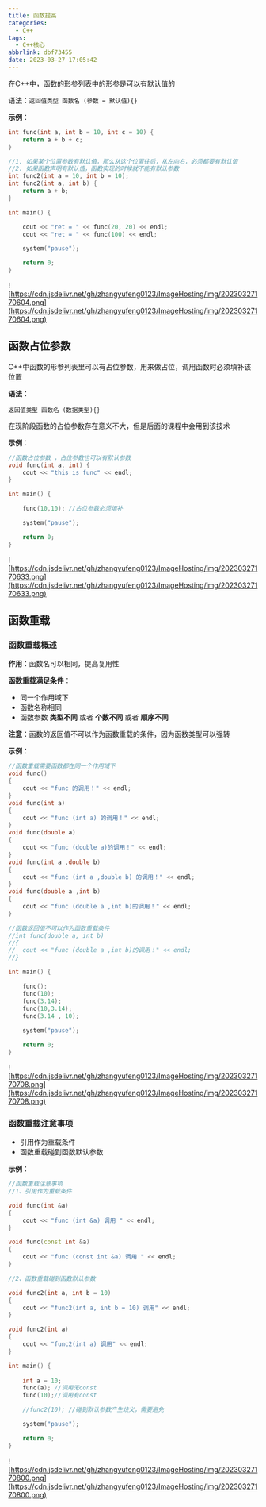 ```yaml
---
title: 函数提高
categories:
  - C++
tags:
  - C++核心
abbrlink: dbf73455
date: 2023-03-27 17:05:42
---
```

在C++中，函数的形参列表中的形参是可以有默认值的

语法：`返回值类型 函数名 (参数 = 默认值){}`

**示例**：

```cpp
int func(int a, int b = 10, int c = 10) {
	return a + b + c;
}

//1. 如果某个位置参数有默认值，那么从这个位置往后，从左向右，必须都要有默认值
//2. 如果函数声明有默认值，函数实现的时候就不能有默认参数
int func2(int a = 10, int b = 10);
int func2(int a, int b) {
	return a + b;
}

int main() {

	cout << "ret = " << func(20, 20) << endl;
	cout << "ret = " << func(100) << endl;

	system("pause");

	return 0;
}
```

![https://cdn.jsdelivr.net/gh/zhangyufeng0123/ImageHosting/img/20230327170604.png](https://cdn.jsdelivr.net/gh/zhangyufeng0123/ImageHosting/img/20230327170604.png)

## 函数占位参数

C++中函数的形参列表里可以有占位参数，用来做占位，调用函数时必须填补该位置

**语法**：

`返回值类型 函数名 (数据类型){}`

在现阶段函数的占位参数存在意义不大，但是后面的课程中会用到该技术

**示例**：

```cpp
//函数占位参数 ，占位参数也可以有默认参数
void func(int a, int) {
	cout << "this is func" << endl;
}

int main() {

	func(10,10); //占位参数必须填补

	system("pause");

	return 0;
}
```

![https://cdn.jsdelivr.net/gh/zhangyufeng0123/ImageHosting/img/20230327170633.png](https://cdn.jsdelivr.net/gh/zhangyufeng0123/ImageHosting/img/20230327170633.png)

## 函数重载

### 函数重载概述

**作用**：函数名可以相同，提高复用性

**函数重载满足条件**：

- 同一个作用域下
- 函数名称相同
- 函数参数 **类型不同** 或者 **个数不同** 或者 **顺序不同**

**注意**：函数的返回值不可以作为函数重载的条件，因为函数类型可以强转

**示例**：

```cpp
//函数重载需要函数都在同一个作用域下
void func()
{
	cout << "func 的调用！" << endl;
}
void func(int a)
{
	cout << "func (int a) 的调用！" << endl;
}
void func(double a)
{
	cout << "func (double a)的调用！" << endl;
}
void func(int a ,double b)
{
	cout << "func (int a ,double b) 的调用！" << endl;
}
void func(double a ,int b)
{
	cout << "func (double a ,int b)的调用！" << endl;
}

//函数返回值不可以作为函数重载条件
//int func(double a, int b)
//{
//	cout << "func (double a ,int b)的调用！" << endl;
//}

int main() {

	func();
	func(10);
	func(3.14);
	func(10,3.14);
	func(3.14 , 10);
	
	system("pause");

	return 0;
}
```

![https://cdn.jsdelivr.net/gh/zhangyufeng0123/ImageHosting/img/20230327170708.png](https://cdn.jsdelivr.net/gh/zhangyufeng0123/ImageHosting/img/20230327170708.png)

### 函数重载注意事项

- 引用作为重载条件
- 函数重载碰到函数默认参数

**示例**：

```cpp
//函数重载注意事项
//1、引用作为重载条件

void func(int &a)
{
	cout << "func (int &a) 调用 " << endl;
}

void func(const int &a)
{
	cout << "func (const int &a) 调用 " << endl;
}

//2、函数重载碰到函数默认参数

void func2(int a, int b = 10)
{
	cout << "func2(int a, int b = 10) 调用" << endl;
}

void func2(int a)
{
	cout << "func2(int a) 调用" << endl;
}

int main() {
	
	int a = 10;
	func(a); //调用无const
	func(10);//调用有const

	//func2(10); //碰到默认参数产生歧义，需要避免

	system("pause");

	return 0;
}
```

![https://cdn.jsdelivr.net/gh/zhangyufeng0123/ImageHosting/img/20230327170800.png](https://cdn.jsdelivr.net/gh/zhangyufeng0123/ImageHosting/img/20230327170800.png)